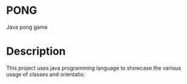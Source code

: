 # PONG
Java pong game

# Description
This project uses java programming language to showcase the various usage of classes and orientatio.
